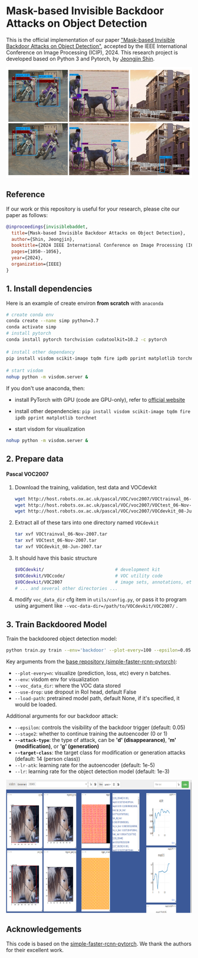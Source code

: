 # Mask-based Invisible Backdoor Attacks on Object Detection

This is the official implementation of our paper ["Mask-based Invisible Backdoor Attacks on Object Detection"](https://ieeexplore.ieee.org/document/10647450), accepted by the IEEE International Conference on Image Processing (ICIP), 2024. This research project is developed based on Python 3 and Pytorch, by [Jeongjin Shin](https://github.com/jeongjin0).


<img src="./imgs/example.jpg" width="550px" height="300px" title="inter_area"/>

## Reference

If our work or this repository is useful for your research, please cite our paper as follows:

```bibtex
@inproceedings{invisiblebaddet,
  title={Mask-based Invisible Backdoor Attacks on Object Detection},
  author={Shin, Jeongjin},
  booktitle={2024 IEEE International Conference on Image Processing (ICIP)},
  pages={1050--1056},
  year={2024},
  organization={IEEE}
}
```

## 1. Install dependencies


Here is an example of create environ **from scratch** with `anaconda`

```sh
# create conda env
conda create --name simp python=3.7
conda activate simp
# install pytorch
conda install pytorch torchvision cudatoolkit=10.2 -c pytorch

# install other dependancy
pip install visdom scikit-image tqdm fire ipdb pprint matplotlib torchnet

# start visdom
nohup python -m visdom.server &

```

If you don't use anaconda, then:

- install PyTorch with GPU (code are GPU-only), refer to [official website](http://pytorch.org)

- install other dependencies:  `pip install visdom scikit-image tqdm fire ipdb pprint matplotlib torchnet`

- start visdom for visualization

```Bash
nohup python -m visdom.server &
```

## 2. Prepare data

#### Pascal VOC2007

1. Download the training, validation, test data and VOCdevkit

   ```Bash
   wget http://host.robots.ox.ac.uk/pascal/VOC/voc2007/VOCtrainval_06-Nov-2007.tar
   wget http://host.robots.ox.ac.uk/pascal/VOC/voc2007/VOCtest_06-Nov-2007.tar
   wget http://host.robots.ox.ac.uk/pascal/VOC/voc2007/VOCdevkit_08-Jun-2007.tar
   ```

2. Extract all of these tars into one directory named `VOCdevkit`

   ```Bash
   tar xvf VOCtrainval_06-Nov-2007.tar
   tar xvf VOCtest_06-Nov-2007.tar
   tar xvf VOCdevkit_08-Jun-2007.tar
   ```

3. It should have this basic structure

   ```Bash
   $VOCdevkit/                           # development kit
   $VOCdevkit/VOCcode/                   # VOC utility code
   $VOCdevkit/VOC2007                    # image sets, annotations, etc.
   # ... and several other directories ...
   ```

4. modify `voc_data_dir` cfg item in `utils/config.py`, or pass it to program using argument like `--voc-data-dir=/path/to/VOCdevkit/VOC2007/` .

## 3. Train Backdoored Model

Train the backdoored object detection model:
```bash
python train.py train --env='backdoor' --plot-every=100 --epsilon=0.05 --stage2=0 --attack-type='d' --target-class=14 --lr-atk=1e-5 --lr=0.001
```
Key arguments from the [base repository (simple-faster-rcnn-pytorch)](https://github.com/chenyuntc/simple-faster-rcnn-pytorch):
- `--plot-every=n`: visualize (prediction, loss, etc) every n batches.
- `--env`: visdom env for visualization
- `--voc_data_dir`: where the VOC data stored
- `--use-drop`: use dropout in RoI head, default False
- `--load-path`: pretrained model path, default None, if it's specified, it would be loaded.

Additional arguments for our backdoor attack:
- `--epsilon`: controls the visibility of the backdoor trigger (default: 0.05)
- `--stage2`: whether to continue training the autoencoder (0 or 1)
- **`--attack-type`**: the type of attack, can be **'d' (disappearance)**, **'m' (modification)**, or **'g' (generation)**
- **`--target-class`**: the target class for modification or generation attacks (default: 14 (person class))
- `--lr-atk`: learning rate for the autoencoder (default: 1e-5)
- `--lr`: learning rate for the object detection model (default: 1e-3)
<img src="./imgs/visdom.png" width="1050px" height="360px" title="inter_area"/>

<br>

## Acknowledgements

This code is based on the [simple-faster-rcnn-pytorch](https://github.com/chenyuntc/simple-faster-rcnn-pytorch).
We thank the authors for their excellent work.
